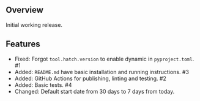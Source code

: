## Overview

Initial working release.

## Features

- Fixed: Forgot `tool.hatch.version` to enable dynamic in `pyproject.toml`. #1
- Added: `README.md` have basic installation and running instructions. #3
- Added: GitHub Actions for publishing, linting and testing. #2
- Added: Basic tests. #4
- Changed: Default start date from 30 days to 7 days from today.
